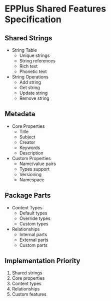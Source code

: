 # EPPlus Shared Features Specification

## Shared Strings
- String Table
  - Unique strings
  - String references
  - Rich text
  - Phonetic text
- String Operations
  - Add string
  - Get string
  - Update string
  - Remove string

## Metadata
- Core Properties
  - Title
  - Subject
  - Creator
  - Keywords
  - Description
- Custom Properties
  - Name/value pairs
  - Types support
  - Versioning
  - Namespace

## Package Parts
- Content Types
  - Default types
  - Override types
  - Custom types
- Relationships
  - Internal parts
  - External parts
  - Custom parts

## Implementation Priority
1. Shared strings
2. Core properties
3. Content types
4. Relationships
5. Custom features